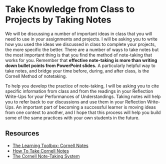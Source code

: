 # Take Knowledge from Class to Projects by Taking Notes

We will be discussing a number of important ideas in class that you will need to use in your assignments and projects. I will be asking you to write how you used the ideas we discussed in class to complete your projects, the more specific the better. There are a number of ways to take notes but the most important thing is that you find the method of note-taking that works for you. Remember that **effective note-taking is more than writing down bullet points from PowerPoint slides.** A particularly helpful way to take notes, and bridge your time before, during, and after class, is the Cornell Method of notetaking.

To help you develop the practice of note-taking, I will be asking you to cite specific information from class and from the readings in your Reflection Write-Ups for your Performances of Understandings. Taking notes will help you to refer back to our discussions and use them in your Reflection Write-Ups. An important part of becoming a successful learner is moving ideas from one context to another, and I hope that this process will help you build some of the same practices with your own students in the future.

## Resources

* [The Learning Toolbox: Cornell Notes](http://coe.jmu.edu/learningtoolbox/cornellnotes.html)
* [How To Take Cornell Notes](https://www.youtube.com/watch?v=WtW9IyE04OQ)
* [The Cornell Note-Taking System](http://lsc.cornell.edu/LSC_Resources/cornellsystem.pdf)